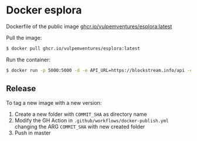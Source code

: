 # Docker esplora

Dockerfile of the public image [ghcr.io/vulpemventures/esplora:latest](https://github.com/orgs/vulpemventures/packages/container/package/esplora)

Pull the image:

```bash
$ docker pull ghcr.io/vulpemventures/esplora:latest
```

Run the container:

```bash
$ docker run -p 5000:5000 -d -e API_URL=https://blockstream.info/api -e PORT 5000 ghcr.io/vulpemventures/esplora:latest
```

## Release

To tag a new image with a new version:

1) Create a new folder with `COMMIT_SHA` as directory name
2) Modify the GH Action in `.github/workflows/docker-publish.yml` changing the ARG `COMMIT_SHA` with new created folder
3) Push in master
